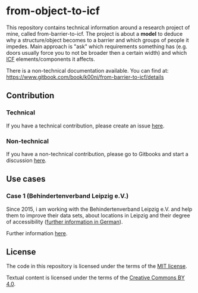 # from-object-to-icf

This repository contains technical information around a research project of mine, called from-barrier-to-icf. The project is about a **model** to deduce why a structure/object becomes to a barrier and which groups of people it impedes. Main approach is "ask" which requirements something has (e.g. doors usually force you to not be broader then a certain width) and which [ICF](http://www.who.int/classifications/icf/en/) elements/components it affects.

There is a non-technical documentation available. You can find at: https://www.gitbook.com/book/k00ni/from-barrier-to-icf/details

## Contribution

### Technical

If you have a technical contribution, please create an issue [here](https://github.com/k00ni/from-object-to-icf/issues).

### Non-technical

If you have a non-technical contribution, please go to Gitbooks and start a discussion [here](https://www.gitbook.com/book/k00ni/from-barrier-to-icf/discussions).

## Use cases

### Case 1 (Behindertenverband Leipzig e.V.)

Since 2015, i am working with the Behindertenverband Leipzig e.V. and help them to improve their data sets, about locations in Leipzig and their degree of accessibility ([further information in German](https://www.leds-projekt.de/de/aktuelles/2016/zusammenarbeit-mit-behindertenverband.html)).

Further information [here](https://github.com/k00ni/from-object-to-icf/tree/master/usecase1-bvl).

## License

The code in this repository is licensed under the terms of the [MIT license](https://choosealicense.com/licenses/mit/).

Textual content is licensed under the terms of the [Creative Commons BY 4.0](https://creativecommons.org/licenses/by/4.0/).
